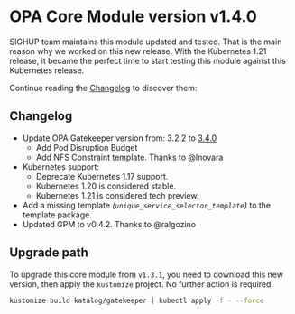 # OPA Core Module version v1.4.0

SIGHUP team maintains this module updated and tested. That is the main reason why we worked on this new release.
With the Kubernetes 1.21 release, it became the perfect time to start testing this module against this Kubernetes
release.

Continue reading the [Changelog](#changelog) to discover them:

## Changelog

- Update OPA Gatekeeper version from: 3.2.2 to [3.4.0](https://github.com/open-policy-agent/gatekeeper/releases/tag/v3.4.0)
  - Add Pod Disruption Budget
  - Add NFS Constraint template. Thanks to @lnovara
- Kubernetes support:
  - Deprecate Kubernetes 1.17 support.
  - Kubernetes 1.20 is considered stable.
  - Kubernetes 1.21 is considered tech preview.
- Add a missing template *(`unique_service_selector_template`)* to the template package.
- Updated GPM to v0.4.2. Thanks to @ralgozino

## Upgrade path

To upgrade this core module from `v1.3.1`, you need to download this new version, then apply the
`kustomize` project. No further action is required.

```bash
kustomize build katalog/gatekeeper | kubectl apply -f - --force
```
